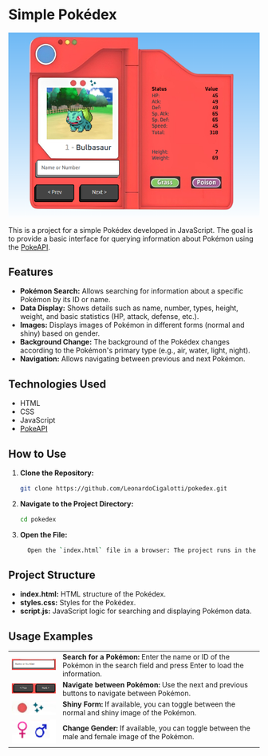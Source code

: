 # Simple Pokédex

![Pokédex Preview](./images/pokedex-preview.png)

This is a project for a simple Pokédex developed in JavaScript. The goal is to provide a basic interface for querying information about Pokémon using the [PokeAPI](https://pokeapi.co/).

## Features

- **Pokémon Search:** Allows searching for information about a specific Pokémon by its ID or name.
- **Data Display:** Shows details such as name, number, types, height, weight, and basic statistics (HP, attack, defense, etc.).
- **Images:** Displays images of Pokémon in different forms (normal and shiny) based on gender.
- **Background Change:** The background of the Pokédex changes according to the Pokémon's primary type (e.g., air, water, light, night).
- **Navigation:** Allows navigating between previous and next Pokémon.

## Technologies Used

- HTML
- CSS
- JavaScript
- [PokeAPI](https://pokeapi.co/)

## How to Use

1. **Clone the Repository:**
   ```bash
   git clone https://github.com/LeonardoCigalotti/pokedex.git
   ```

2. **Navigate to the Project Directory:**
    ```bash
    cd pokedex
    ```

3. **Open the File:**
    ```bash
      Open the `index.html` file in a browser: The project runs in the browser and does not require a local server.
    ```

## Project Structure

- **index.html:** HTML structure of the Pokédex.
- **styles.css:** Styles for the Pokédex.
- **script.js:** JavaScript logic for searching and displaying Pokémon data.

## Usage Examples

<table>
  <tr>
    <td><img src="./images/search-id-name.png" alt="Search by ID or Name" width="200"></td>
    <td><strong>Search for a Pokémon:</strong> Enter the name or ID of the Pokémon in the search field and press Enter to load the information.</td>
  </tr>
  <tr>
    <td><img src="./images/buttons-next-prev.png" alt="Buttons next and previous" width="200"></td>
    <td><strong>Navigate between Pokémon:</strong> Use the next and previous buttons to navigate between Pokémon.</td>
  </tr>
  <tr>
    <td><img src="./images/shiny-form.png" alt="Shiny form button" width="200"></td>
    <td><strong>Shiny Form:</strong> If available, you can toggle between the normal and shiny image of the Pokémon.</td>
  </tr>
  <tr>
    <td><img src="./images/female-male-button.png" alt="Female and male button" width="200"></td>
    <td><strong>Change Gender:</strong> If available, you can toggle between the male and female image of the Pokémon.</td>
  </tr>
</table>
